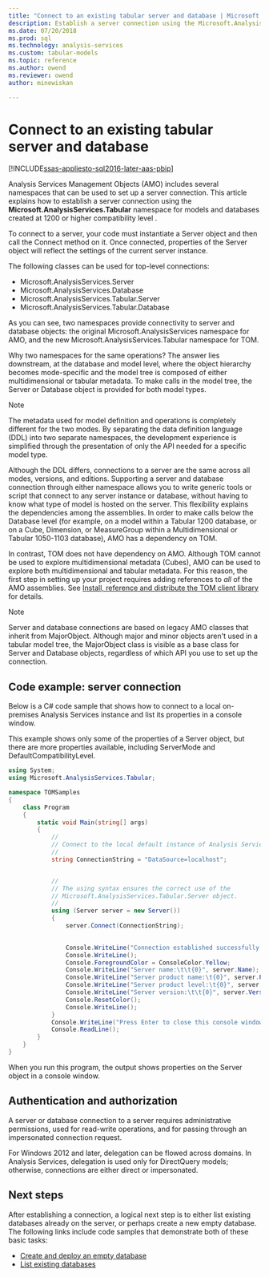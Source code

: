 ```yaml
---
title: "Connect to an existing tabular server and database | Microsoft Docs"
description: Establish a server connection using the Microsoft.AnalysisServices.Tabular namespace for models and databases created at 1200 or higher compatibility level.
ms.date: 07/20/2018
ms.prod: sql
ms.technology: analysis-services
ms.custom: tabular-models
ms.topic: reference
ms.author: owend
ms.reviewer: owend
author: minewiskan

---
```

# Connect to an existing tabular server and database

[!INCLUDE[ssas-appliesto-sql2016-later-aas-pbip](../includes/ssas-appliesto-sql2016-later-aas-pbip.md)]

Analysis Services Management Objects (AMO) includes several namespaces that can be used to set up a server connection. This article explains how to establish a server connection using the **Microsoft.AnalysisServices.Tabular** namespace for models and databases created at 1200 or higher compatibility level . 

To connect to a server, your code must instantiate a Server object and then call the Connect method on it. Once connected, properties of the Server object will reflect the settings of the current server instance. 

The following classes can be used for top-level connections: 

* Microsoft.AnalysisServices.Server 
* Microsoft.AnalysisServices.Database 
* Microsoft.AnalysisServices.Tabular.Server 
* Microsoft.AnalysisServices.Tabular.Database 

As you can see, two namespaces provide connectivity to server and database objects:  the original Microsoft.AnalysisServices namespace for AMO, and the new Microsoft.AnalysisServices.Tabular namespace for TOM.

Why two namespaces for the same operations? The answer lies downstream, at the database and model level, where the object hierarchy becomes mode-specific and the model tree is composed of either multidimensional or tabular metadata. To make calls in the model tree, the Server or Database object is provided for both model types.

> [!NOTE]  
>  The metadata used for model definition and operations is completely different for the two modes. By separating the data definition language (DDL) into two separate namespaces, the development experience is simplified through the presentation of only the API needed for a specific model type. 

Although the DDL differs, connections to a server are the same across all modes, versions, and editions. Supporting a server and database connection through either namespace allows you to write generic tools or script that connect to any server instance or database, without having to know what type of model is hosted on the server. This flexibility explains the dependencies among the assemblies. In order to make calls below the Database level (for example, on a model within a Tabular 1200 database, or on a Cube, Dimension, or MeasureGroup within a Multidimensional or Tabular 1050-1103 database), AMO has a dependency on TOM. 

In contrast, TOM does not have dependency on AMO. Although TOM cannot be used to explore multidimensional metadata (Cubes), AMO can be used to explore both multidimensional and tabular metadata. For this reason, the first step in setting up your project requires adding references to *all* of the AMO assemblies. See [Install, reference and distribute the TOM client library](install-distribute-and-reference-the-tabular-object-model.md) for details.

> [!NOTE]  
>  Server and database connections are based on legacy AMO classes that inherit from MajorObject. Although major and minor objects aren't used in a tabular model tree, the MajorObject class is visible as a base class for Server and Database objects, regardless of which API you use to set up the connection.  

## Code example: server connection 

Below is a C# code sample that shows how to connect to a local on-premises Analysis Services instance and list its properties in a console window. 

This example shows only some of the properties of a Server object, but there are more properties available, including ServerMode and DefaultCompatibilityLevel.  

```csharp
using System; 
using Microsoft.AnalysisServices.Tabular; 

namespace TOMSamples 
{ 
    class Program 
    { 
        static void Main(string[] args) 
        { 
            // 
            // Connect to the local default instance of Analysis Services 
            // 
            string ConnectionString = "DataSource=localhost"; 


            // 
            // The using syntax ensures the correct use of the 
            // Microsoft.AnalysisServices.Tabular.Server object. 
            // 
            using (Server server = new Server()) 
            { 
                server.Connect(ConnectionString); 

 
                Console.WriteLine("Connection established successfully."); 
                Console.WriteLine(); 
                Console.ForegroundColor = ConsoleColor.Yellow; 
                Console.WriteLine("Server name:\t\t{0}", server.Name); 
                Console.WriteLine("Server product name:\t{0}", server.ProductName); 
                Console.WriteLine("Server product level:\t{0}", server.ProductLevel); 
                Console.WriteLine("Server version:\t\t{0}", server.Version); 
                Console.ResetColor(); 
                Console.WriteLine(); 
            } 
            Console.WriteLine("Press Enter to close this console window."); 
            Console.ReadLine(); 
        } 
    } 
} 
```
When you run this program, the output shows properties on the Server object in a console window. 

## Authentication and authorization 

A server or database connection to a server requires administrative permissions, used for read-write operations, and for passing through an impersonated connection request. 

For Windows 2012 and later, delegation can be flowed across domains. In Analysis Services, delegation is used only for DirectQuery models; otherwise, connections are either direct or impersonated. 

## Next steps 

After establishing a connection, a logical next step is to either list existing databases already on the server, or perhaps create a new empty database. The following links include code samples that demonstrate both of these basic tasks: 

- [Create and deploy an empty database](create-and-deploy-an-empty-database-analysis-services-amo-tom.md)
- [List existing databases](list-existing-databases-on-a-tabular-server-analysis-services-amo-tom.md)
